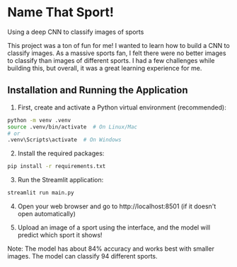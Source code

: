 # Name That Sport! 

Using a deep CNN to classify images of sports

This project was a ton of fun for me! I wanted to learn how to build a CNN to classify images. As a massive sports fan, I felt there were no better images to classify than images of different sports. I had a few challenges while building this, but overall, it was a great learning experience for me.

## Installation and Running the Application

1. First, create and activate a Python virtual environment (recommended):
```bash
python -m venv .venv
source .venv/bin/activate  # On Linux/Mac
# or
.venv\Scripts\activate  # On Windows
```

2. Install the required packages:
```bash
pip install -r requirements.txt
```

3. Run the Streamlit application:
```bash
streamlit run main.py
```

4. Open your web browser and go to http://localhost:8501 (if it doesn't open automatically)

5. Upload an image of a sport using the interface, and the model will predict which sport it shows!

Note: The model has about 84% accuracy and works best with smaller images. The model can classify 94 different sports.


